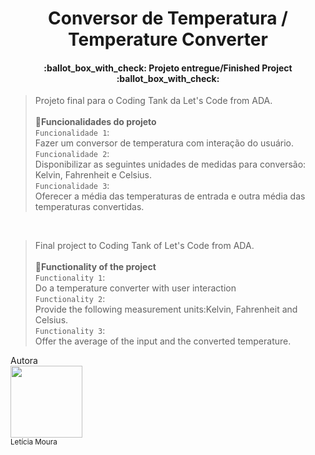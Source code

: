 <h1 align="center"> Conversor de Temperatura / Temperature Converter </h1>
<h4 align="center">:ballot_box_with_check: Projeto entregue/Finished Project :ballot_box_with_check: </h4>

> Projeto final para o Coding Tank da Let's Code from ADA.<br />
<br /> :hammer:**Funcionalidades do projeto** <br />
`Funcionalidade 1`: <br />
Fazer um conversor de temperatura com interação do usuário. <br />
`Funcionalidade 2`:<br />
Disponibilizar as seguintes unidades de medidas para conversão: Kelvin, Fahrenheit e Celsius. <br />
`Funcionalidade 3`:<br />
Oferecer a média das temperaturas de entrada e outra média das temperaturas convertidas.<br />

<br/>

> Final project to Coding Tank of Let's Code from ADA.<br />
<br /> :hammer:**Functionality of the project** <br />
`Functionality 1`: <br />
Do a temperature converter with user interaction <br />
`Functionality 2`:<br />
Provide the following measurement units:Kelvin, Fahrenheit and Celsius. <br />
`Functionality 3`:<br />
Offer the average of the input and the converted temperature.<br />

Autora<br /> 
<img src="https://avatars.githubusercontent.com/u/114358445?v=4" width=115>
<br /><sub>Letícia Moura</sub>
